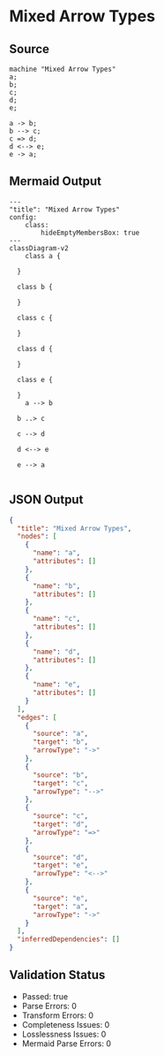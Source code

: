 # Mixed Arrow Types

## Source
```machine
machine "Mixed Arrow Types"
a;
b;
c;
d;
e;

a -> b;
b --> c;
c => d;
d <--> e;
e -> a;
```

## Mermaid Output
```mermaid
---
"title": "Mixed Arrow Types"
config:
    class:
        hideEmptyMembersBox: true
---
classDiagram-v2
    class a {
    
  }

  class b {
    
  }

  class c {
    
  }

  class d {
    
  }

  class e {
    
  }
    a --> b

  b ..> c

  c --> d

  d <--> e

  e --> a
  

```

## JSON Output
```json
{
  "title": "Mixed Arrow Types",
  "nodes": [
    {
      "name": "a",
      "attributes": []
    },
    {
      "name": "b",
      "attributes": []
    },
    {
      "name": "c",
      "attributes": []
    },
    {
      "name": "d",
      "attributes": []
    },
    {
      "name": "e",
      "attributes": []
    }
  ],
  "edges": [
    {
      "source": "a",
      "target": "b",
      "arrowType": "->"
    },
    {
      "source": "b",
      "target": "c",
      "arrowType": "-->"
    },
    {
      "source": "c",
      "target": "d",
      "arrowType": "=>"
    },
    {
      "source": "d",
      "target": "e",
      "arrowType": "<-->"
    },
    {
      "source": "e",
      "target": "a",
      "arrowType": "->"
    }
  ],
  "inferredDependencies": []
}
```

## Validation Status
- Passed: true
- Parse Errors: 0
- Transform Errors: 0
- Completeness Issues: 0
- Losslessness Issues: 0
- Mermaid Parse Errors: 0

